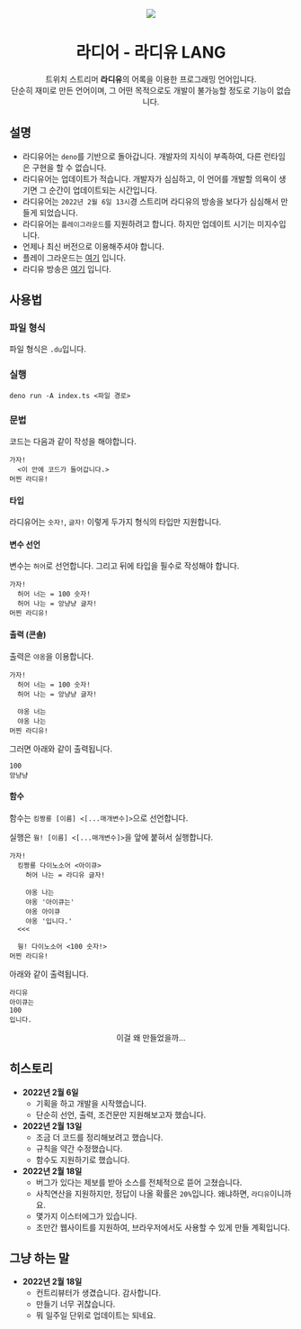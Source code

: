 <p align="center">
    <img src="https://w.namu.la/s/ad9c8d3717c499539b97476d2ef0460dad01707f278b44584b9f2ed23d80a7e1eed6114797fd6aa4e0fa798b15d4b3a317d8fd1e7faf3817a678e6e8f4cf2e24513ddefdecbc79734f46471a3af5268c" />
</p>

<h1 align="center">라디어 - 라디유 LANG</h1>

<p align="center">
    트위치 스트리머 <b>라디유</b>의 어록을 이용한 프로그래밍 언어입니다. <br />
    단순히 재미로 만든 언어이며, 그 어떤 목적으로도 개발이 불가능할 정도로 기능이 없습니다.
</p>

<h2>설명</h2>

- 라디유어는 `deno`를 기반으로 돌아갑니다. 개발자의 지식이 부족하여, 다른 런타임은 구현을 할 수 없습니다.
- 라디유어는 업데이트가 적습니다. 개발자가 심심하고, 이 언어를 개발할 의욕이 생기면 그 순간이 업데이트되는 시간입니다.
- 라디유어는 `2022년 2월 6일 13시`경 스트리머 라디유의 방송을 보다가 심심해서 만들게 되었습니다.
- 라디유어는 `플레이그라운드`를 지원하려고 합니다. 하지만 업데이트 시기는 미지수입니다.
- 언제나 최신 버전으로 이용해주셔야 합니다.
- 플레이 그라운드는 [여기](https://du.freevue.dev) 입니다.
- 라디유 방송은 [여기](https://www.twitch.tv/radiyu) 입니다.

<h2>사용법</h2>

<h3>파일 형식</h3>

파일 형식은 `.du`입니다.

<h3>실행</h3>

`deno run -A index.ts <파일 경로>`

<h3>문법</h3>

코드는 다음과 같이 작성을 해야합니다.

```du
가자!
  <이 안에 코드가 들어갑니다.>
머찐 라디유!
```

<h4>타입</h4>

라디유어는 `숫자!`, `글자!` 이렇게 두가지 형식의 타입만 지원합니다.

<h4>변수 선언</h4>

변수는 `허어`로 선언합니다. 그리고 뒤에 타입을 필수로 작성해야 합니다.

```du
가자!
  허어 너는 = 100 숫자!
  허어 나는 = 앙냥냥 글자!
머찐 라디유!
```

<h4>출력 (콘솔)</h4>

출력은 `야옹`을 이용합니다.

```du
가자!
  허어 너는 = 100 숫자!
  허어 나는 = 앙냥냥 글자!
  
  야옹 너는
  야옹 나는
머찐 라디유!
```

그러면 아래와 같이 출력됩니다.

```text
100
앙냥냥
```

<h4>함수</h4>

함수는 `킹짱룡 [이름] <[...매개변수]>`으로 선언합니다.

실행은 `웡! [이름] <[...매개변수]>`을 앞에 붙혀서 실행합니다.

```du
가자!
  킹짱룡 다이노소어 <아이큐>
    허어 나는 = 라디유 글자!
    
    야옹 나는
    야옹 '아이큐는'
    야옹 아이큐
    야옹 '입니다.'
  <<<
  
  웡! 다이노소어 <100 숫자!>
머찐 라디유!
```

아래와 같이 출력됩니다.

```text
라디유
아이큐는
100
입니다.
```

<p align="center">
    이걸 왜 만들었을까...
</p>

<h2>히스토리</h2>

- **2022년 2월 6일**
  - 기획을 하고 개발을 시작했습니다.
  - 단순히 선언, 출력, 조건문만 지원해보고자 했습니다.
- **2022년 2월 13일**
  - 조금 더 코드를 정리해보려고 했습니다.
  - 규칙을 약간 수정했습니다.
  - 함수도 지원하기로 했습니다.
- **2022년 2월 18일**
  - 버그가 있다는 제보를 받아 소스를 전체적으로 뜯어 고쳤습니다.
  - 사칙연산을 지원하지만, 정답이 나올 확률은 `20%`입니다. 왜냐하면, `라디유`이니까요.
  - 몇가지 이스터에그가 있습니다.
  - 조만간 웹사이트를 지원하여, 브라우저에서도 사용할 수 있게 만들 계획입니다.
  
<h2>그냥 하는 말</h2>

- **2022년 2월 18일**
  - 컨트리뷰터가 생겼습니다. 감사합니다.
  - 만들기 너무 귀찮습니다.
  - 뭐 일주일 단위로 업데이트는 되네요.
